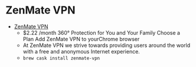 # ZenMate VPN
- [ZenMate VPN](https://zenmate.com/products/vpn-for-osx/)
  -  $2.22 /month  360° Protection for You and Your Family Choose a Plan Add ZenMate VPN to yourChrome browser
  - At ZenMate VPN we strive towards providing users around the world with a free and anonymous Internet experience.
  - `brew cask install zenmate-vpn`
